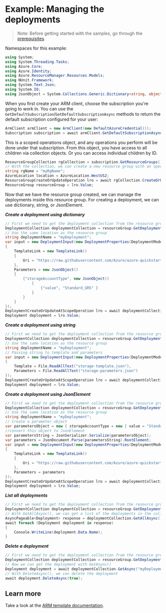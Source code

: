 # Example: Managing the deployments

>Note: Before getting started with the samples, go through the [prerequisites](https://github.com/Azure/azure-sdk-for-net/tree/main/sdk/resourcemanager/Azure.ResourceManager#prerequisites).

Namespaces for this example:
```C# Snippet:Manage_Deployments_Namespaces
using System;
using System.Threading.Tasks;
using Azure.Core;
using Azure.Identity;
using Azure.ResourceManager.Resources.Models;
using NUnit.Framework;
using System.Text.Json;
using System.IO;
using JsonObject = System.Collections.Generic.Dictionary<string, object>;
```

When you first create your ARM client, choose the subscription you're going to work in. You can use the `GetDefaultSubscription`/`GetDefaultSubscriptionAsync` methods to return the default subscription configured for your user:

```C# Snippet:Readme_DefaultSubscription
ArmClient armClient = new ArmClient(new DefaultAzureCredential());
Subscription subscription = await armClient.GetDefaultSubscriptionAsync();
```

This is a scoped operations object, and any operations you perform will be done under that subscription. From this object, you have access to all children via collection objects. Or you can access individual children by ID.

```C# Snippet:Readme_GetResourceGroupCollection
ResourceGroupCollection rgCollection = subscription.GetResourceGroups();
// With the collection, we can create a new resource group with an specific name
string rgName = "myRgName";
AzureLocation location = AzureLocation.WestUS2;
ResourceGroupCreateOrUpdateOperation lro = await rgCollection.CreateOrUpdateAsync(rgName, new ResourceGroupData(location));
ResourceGroup resourceGroup = lro.Value;
```

Now that we have the resource group created, we can manage the deployments inside this resource group. For creating a deployment, we can use dictionary, string, or JsonElement.

***Create a deployment using dictionary***

```C# Snippet:Managing_Deployments_CreateADeployment
// First we need to get the deployment collection from the resource group
DeploymentCollection deploymentCollection = resourceGroup.GetDeployments();
// Use the same location as the resource group
string deploymentName = "myDeployment";
var input = new DeploymentInput(new DeploymentProperties(DeploymentMode.Incremental)
{
    TemplateLink = new TemplateLink()
    {
        Uri = "https://raw.githubusercontent.com/Azure/azure-quickstart-templates/master/quickstarts/microsoft.storage/storage-account-create/azuredeploy.json"
    },
    Parameters = new JsonObject()
    {
        {"storageAccountType", new JsonObject()
            {
                {"value", "Standard_GRS" }
            }
        }
    }
});
DeploymentCreateOrUpdateAtScopeOperation lro = await deploymentCollection.CreateOrUpdateAsync(true, deploymentName, input);
Deployment deployment = lro.Value;
```

***Create a deployment using string***

```C# Snippet:Managing_Deployments_CreateADeploymentUsingString
// First we need to get the deployment collection from the resource group
DeploymentCollection deploymentCollection = resourceGroup.GetDeployments();
// Use the same location as the resource group
string deploymentName = "myDeployment";
// Passing string to template and parameters
var input = new DeploymentInput(new DeploymentProperties(DeploymentMode.Incremental)
{
    Template = File.ReadAllText("storage-template.json"),
    Parameters = File.ReadAllText("storage-parameters.json")
});
DeploymentCreateOrUpdateAtScopeOperation lro = await deploymentCollection.CreateOrUpdateAsync(true, deploymentName, input);
Deployment deployment = lro.Value;
```

***Create a deployment using JsonElement***

```C# Snippet:Managing_Deployments_CreateADeploymentUsingJsonElement
// First we need to get the deployment collection from the resource group
DeploymentCollection deploymentCollection = resourceGroup.GetDeployments();
// Use the same location as the resource group
string deploymentName = "myDeployment";
// Create a parameter object
var parametersObject = new { storageAccountType = new { value = "Standard_GRS" } };
//convert this object to JsonElement
var parametersString = JsonSerializer.Serialize(parametersObject);
var parameters = JsonDocument.Parse(parametersString).RootElement;
var input = new DeploymentInput(new DeploymentProperties(DeploymentMode.Incremental)
{
    TemplateLink = new TemplateLink()
    {
        Uri = "https://raw.githubusercontent.com/Azure/azure-quickstart-templates/master/quickstarts/microsoft.storage/storage-account-create/azuredeploy.json"
    },
    Parameters = parameters
});
DeploymentCreateOrUpdateAtScopeOperation lro = await deploymentCollection.CreateOrUpdateAsync(true, deploymentName, input);
Deployment deployment = lro.Value;
```

***List all deployments***

```C# Snippet:Managing_Deployments_ListAllDeployments
// First we need to get the deployment collection from the resource group
DeploymentCollection deploymentCollection = resourceGroup.GetDeployments();
// With GetAllAsync(), we can get a list of the deployments in the collection
AsyncPageable<Deployment> response = deploymentCollection.GetAllAsync();
await foreach (Deployment deployment in response)
{
    Console.WriteLine(deployment.Data.Name);
}
```

***Delete a deployment***

```C# Snippet:Managing_Deployments_DeleteADeployment
// First we need to get the deployment collection from the resource group
DeploymentCollection deploymentCollection = resourceGroup.GetDeployments();
// Now we can get the deployment with GetAsync()
Deployment deployment = await deploymentCollection.GetAsync("myDeployment");
// With DeleteAsync(), we can delete the deployment
await deployment.DeleteAsync(true);
```


## Learn more
Take a look at the [ARM template documentation](https://docs.microsoft.com/azure/azure-resource-manager/templates/).
